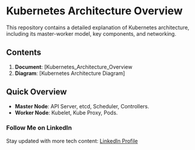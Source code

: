 # Kubernetes Architecture Overview

This repository contains a detailed explanation of Kubernetes architecture, including its master-worker model, key components, and networking.

## Contents
1. **Document**: [Kubernetes_Architecture_Overview
2. **Diagram**: [Kubernetes Architecture Diagram]

## Quick Overview
- **Master Node**: API Server, etcd, Scheduler, Controllers.
- **Worker Node**: Kubelet, Kube Proxy, Pods.

### Follow Me on LinkedIn
Stay updated with more tech content: [LinkedIn Profile](https://www.linkedin.com/in/manjunath-dc-562566192/)


